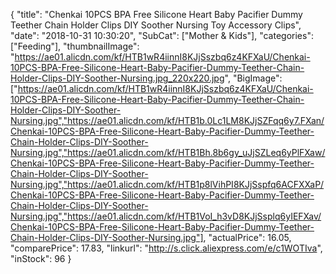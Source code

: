 {
	"title": "Chenkai 10PCS BPA Free Silicone Heart Baby Pacifier Dummy Teether Chain Holder Clips DIY Soother Nursing Toy Accessory Clips",
	"date": "2018-10-31 10:30:20",
	"SubCat": ["Mother & Kids"],
	"categories": ["Feeding"],
	"thumbnailImage": "https://ae01.alicdn.com/kf/HTB1wR4iinnI8KJjSszbq6z4KFXaU/Chenkai-10PCS-BPA-Free-Silicone-Heart-Baby-Pacifier-Dummy-Teether-Chain-Holder-Clips-DIY-Soother-Nursing.jpg_220x220.jpg",
	"BigImage": ["https://ae01.alicdn.com/kf/HTB1wR4iinnI8KJjSszbq6z4KFXaU/Chenkai-10PCS-BPA-Free-Silicone-Heart-Baby-Pacifier-Dummy-Teether-Chain-Holder-Clips-DIY-Soother-Nursing.jpg","https://ae01.alicdn.com/kf/HTB1b.0Lc1LM8KJjSZFqq6y7.FXan/Chenkai-10PCS-BPA-Free-Silicone-Heart-Baby-Pacifier-Dummy-Teether-Chain-Holder-Clips-DIY-Soother-Nursing.jpg","https://ae01.alicdn.com/kf/HTB1Bh.8b6gy_uJjSZLeq6yPlFXaw/Chenkai-10PCS-BPA-Free-Silicone-Heart-Baby-Pacifier-Dummy-Teether-Chain-Holder-Clips-DIY-Soother-Nursing.jpg","https://ae01.alicdn.com/kf/HTB1p8lVihPI8KJjSspfq6ACFXXaP/Chenkai-10PCS-BPA-Free-Silicone-Heart-Baby-Pacifier-Dummy-Teether-Chain-Holder-Clips-DIY-Soother-Nursing.jpg","https://ae01.alicdn.com/kf/HTB1VoI_h3vD8KJjSsplq6yIEFXav/Chenkai-10PCS-BPA-Free-Silicone-Heart-Baby-Pacifier-Dummy-Teether-Chain-Holder-Clips-DIY-Soother-Nursing.jpg"],
	"actualPrice": 16.05,
	"comparePrice": 17.83,
	"linkurl": "http://s.click.aliexpress.com/e/c1WOTIva",
	"inStock": 96
}

